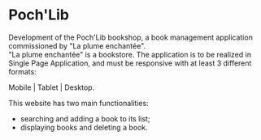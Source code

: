 # Poch'Lib

Development of the Poch'Lib bookshop, a book management application commissioned by "La plume enchantée".  
"La plume enchantée" is a bookstore. The application is to be realized in Single Page Application, and must be responsive with at least 3 different formats:  

Mobile | Tablet | Desktop.   

This website has two main functionalities:  

- searching and adding a book to its list;  
- displaying books and deleting a book.
